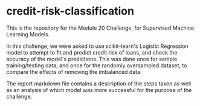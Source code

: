 # credit-risk-classification
This is the repository for the Module 20 Challenge, for Supervised Machine Learning Models.

In this challenge, we were asked to use scikit-learn's Logistic Regression model to attempt to fit and predict credit risk of loans, and check the accuracy of the model's predictions. This was done once for sample training/testing data, and once for the randomly oversampled dataset, to compare the effects of removing the imbalanced data.

The report markdown file contains a description of the steps taken as well as an analysis of which model was more successful for the purpose of the challenge.